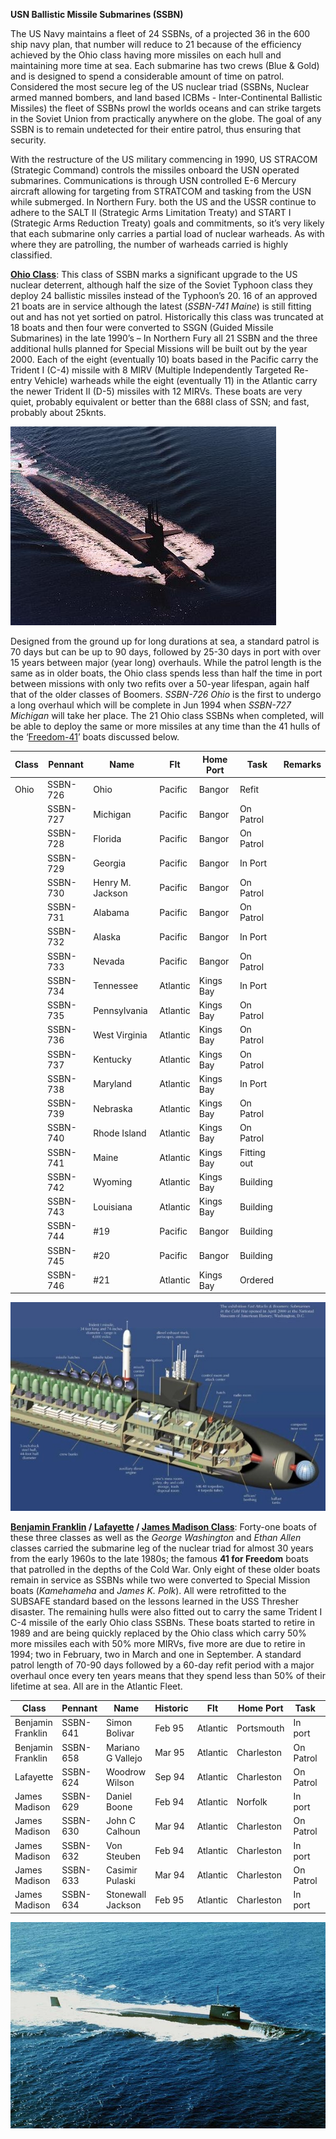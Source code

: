 **USN Ballistic Missile Submarines (SSBN)**

The US Navy maintains a fleet of 24 SSBNs, of a projected 36 in the 600
ship navy plan, that number will reduce to 21 because of the efficiency
achieved by the Ohio class having more missiles on each hull and
maintaining more time at sea. Each submarine has two crews (Blue & Gold)
and is designed to spend a considerable amount of time on patrol.
Considered the most secure leg of the US nuclear triad (SSBNs, Nuclear
armed manned bombers, and land based ICBMs - Inter-Continental Ballistic
Missiles) the fleet of SSBNs prowl the worlds oceans and can strike
targets in the Soviet Union from practically anywhere on the globe. The
goal of any SSBN is to remain undetected for their entire patrol, thus
ensuring that security.

With the restructure of the US military commencing in 1990, US STRACOM
(Strategic Command) controls the missiles onboard the USN operated
submarines. Communications is through USN controlled E-6 Mercury
aircraft allowing for targeting from STRATCOM and tasking from the USN
while submerged. In Northern Fury. both the US and the USSR continue to
adhere to the SALT II (Strategic Arms Limitation Treaty) and START I
(Strategic Arms Reduction Treaty) goals and commitments, so it’s very
likely that each submarine only carries a partial load of nuclear
warheads. As with where they are patrolling, the number of warheads
carried is highly classified.

[**Ohio Class**](https://fas.org/nuke/guide/usa/slbm/ssbn-726.htm): This
class of SSBN marks a significant upgrade to the US nuclear deterrent,
although half the size of the Soviet Typhoon class they deploy 24
ballistic missiles instead of the Typhoon’s 20. 16 of an approved 21
boats are in service although the latest (*SSBN-741 Maine*) is still
fitting out and has not yet sortied on patrol. Historically this class
was truncated at 18 boats and then four were converted to SSGN (Guided
Missile Submarines) in the late 1990’s – In Northern Fury all 21 SSBN
and the three additional hulls planned for Special Missions will be
built out by the year 2000. Each of the eight (eventually 10) boats
based in the Pacific carry the Trident I (C-4) missile with 8 MIRV
(Multiple Independently Targeted Re-entry Vehicle) warheads while the
eight (eventually 11) in the Atlantic carry the newer Trident II (D-5)
missiles with 12 MIRVs. These boats are very quiet, probably equivalent
or better than the 688I class of SSN; and fast, probably about 25knts.

![](/assets/images/nato/us/navy/subs/ssbn/image1.jpg)

Designed from the ground up for long durations at sea, a standard patrol
is 70 days but can be up to 90 days, followed by 25-30 days in port with
over 15 years between major (year long) overhauls. While the patrol
length is the same as in older boats, the Ohio class spends less than
half the time in port between missions with only two refits over a
50-year lifespan, again half that of the older classes of Boomers.
*SSBN-726 Ohio* is the first to undergo a long overhaul which will be
complete in Jun 1994 when *SSBN-727 Michigan* will take her place. The
21 Ohio class SSBNs when completed, will be able to deploy the same or
more missiles at any time than the 41 hulls of the
‘[Freedom-41](https://en.wikipedia.org/wiki/41_for_Freedom)’ boats
discussed
below.

| Class | Pennant  | Name             | Flt      | Home Port | Task        | Remarks |
| ----- | -------- | ---------------- | -------- | --------- | ----------- | ------- |
| Ohio  | SSBN-726 | Ohio             | Pacific  | Bangor    | Refit       |         |
|       | SSBN-727 | Michigan         | Pacific  | Bangor    | On Patrol   |         |
|       | SSBN-728 | Florida          | Pacific  | Bangor    | On Patrol   |         |
|       | SSBN-729 | Georgia          | Pacific  | Bangor    | In Port     |         |
|       | SSBN-730 | Henry M. Jackson | Pacific  | Bangor    | On Patrol   |         |
|       | SSBN-731 | Alabama          | Pacific  | Bangor    | On Patrol   |         |
|       | SSBN-732 | Alaska           | Pacific  | Bangor    | In Port     |         |
|       | SSBN-733 | Nevada           | Pacific  | Bangor    | On Patrol   |         |
|       | SSBN-734 | Tennessee        | Atlantic | Kings Bay | In Port     |         |
|       | SSBN-735 | Pennsylvania     | Atlantic | Kings Bay | On Patrol   |         |
|       | SSBN-736 | West Virginia    | Atlantic | Kings Bay | On Patrol   |         |
|       | SSBN-737 | Kentucky         | Atlantic | Kings Bay | On Patrol   |         |
|       | SSBN-738 | Maryland         | Atlantic | Kings Bay | In Port     |         |
|       | SSBN-739 | Nebraska         | Atlantic | Kings Bay | On Patrol   |         |
|       | SSBN-740 | Rhode Island     | Atlantic | Kings Bay | On Patrol   |         |
|       | SSBN-741 | Maine            | Atlantic | Kings Bay | Fitting out |         |
|       | SSBN-742 | Wyoming          | Atlantic | Kings Bay | Building    |         |
|       | SSBN-743 | Louisiana        | Atlantic | Kings Bay | Building    |         |
|       | SSBN-744 | \#19             | Pacific  | Bangor    | Building    |         |
|       | SSBN-745 | \#20             | Pacific  | Bangor    | Building    |         |
|       | SSBN-746 | \#21             | Atlantic | Kings Bay | Ordered     |         |

![](/assets/images/nato/us/navy/subs/ssbn/image2.jpg)

**[Benjamin Franklin](https://fas.org/nuke/guide/usa/slbm/ssbn-640.htm)
/ [Lafayette](https://fas.org/nuke/guide/usa/slbm/ssbn-616.htm) / [James
Madison
Class](https://en.wikipedia.org/wiki/James_Madison-class_submarine)**:
Forty-one boats of these three classes as well as the *George
Washington* and *Ethan Allen* classes carried the submarine leg of the
nuclear triad for almost 30 years from the early 1960s to the late
1980s; the famous **41 for Freedom** boats that patrolled in the depths
of the Cold War. Only eight of these older boats remain in service as
SSBNs while two were converted to Special Mission boats (*Kamehameha*
and *James K. Polk*). All were retrofitted to the SUBSAFE standard based
on the lessons learned in the USS Thresher disaster. The remaining hulls
were also fitted out to carry the same Trident I C-4 missile of the
early Ohio class SSBNs. These boats started to retire in 1989 and are
being quickly replaced by the Ohio class which carry 50% more missiles
each with 50% more MIRVs, five more are due to retire in 1994; two in
February, two in March and one in September. A standard patrol length of
70-90 days followed by a 60-day refit period with a major overhaul once
every ten years means that they spend less than 50% of their lifetime at
sea. All are in the Atlantic
Fleet.

| Class             | Pennant  | Name              | Historic | Flt      | Home Port  | Task      | Remarks |
| ----------------- | -------- | ----------------- | -------- | -------- | ---------- | --------- | ------- |
| Benjamin Franklin | SSBN-641 | Simon Bolivar     | Feb 95   | Atlantic | Portsmouth | In port   |         |
| Benjamin Franklin | SSBN-658 | Mariano G Vallejo | Mar 95   | Atlantic | Charleston | On Patrol |         |
| Lafayette         | SSBN-624 | Woodrow Wilson    | Sep 94   | Atlantic | Charleston | On Patrol |         |
| James Madison     | SSBN-629 | Daniel Boone      | Feb 94   | Atlantic | Norfolk    | In port   |         |
| James Madison     | SSBN-630 | John C Calhoun    | Mar 94   | Atlantic | Charleston | On Patrol |         |
| James Madison     | SSBN-632 | Von Steuben       | Feb 94   | Atlantic | Charleston | In port   |         |
| James Madison     | SSBN-633 | Casimir Pulaski   | Mar 94   | Atlantic | Charleston | On Patrol |         |
| James Madison     | SSBN-634 | Stonewall Jackson | Feb 95   | Atlantic | Charleston | In port   |         |

![](/assets/images/nato/us/navy/subs/ssbn/image3.jpg)
